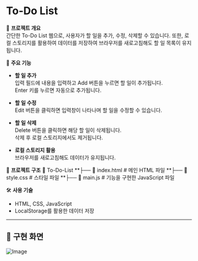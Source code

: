 # To-Do List

📌 **프로젝트 개요**  
간단한 To-Do List 웹으로, 사용자가 할 일을 추가, 수정, 삭제할 수 있습니다.
또한, 로컬 스토리지를 활용하여 데이터를 저장하여 브라우저를 새로고침해도 할 일 목록이 유지됩니다.

🎯 **주요 기능**

- **할 일 추가**  
  입력 필드에 내용을 입력하고 Add 버튼을 누르면 할 일이 추가됩니다.  
  Enter 키를 누르면 자동으로 추가됩니다.

- **할 일 수정**  
  Edit 버튼을 클릭하면 입력창이 나타나며 할 일을 수정할 수 있습니다.

- **할 일 삭제**  
  Delete 버튼을 클릭하면 해당 할 일이 삭제됩니다.  
  삭제 후 로컬 스토리지에서도 제거됩니다.

- **로컬 스토리지 활용**  
  브라우저를 새로고침해도 데이터가 유지됩니다.

📂 **프로젝트 구조**
  📂 To-Do-List 
**├── 📄 index.html # 메인 HTML 파일 
**├── 📄 style.css # 스타일 파일 
**├── 📄 main.js # 기능을 구현한 JavaScript 파일

🛠️ **사용 기술**

- HTML, CSS, JavaScript
- LocalStorage를 활용한 데이터 저장
---
## 🚀 구현 화면
![Image](https://github.com/user-attachments/assets/749c43f0-0199-4dd6-9430-c40ffa286285)
